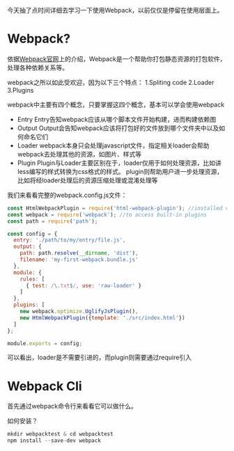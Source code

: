 
今天抽了点时间详细去学习一下使用Webpack，以前仅仅是停留在使用层面上。

# Webpack?
依据[Webpack官网](https://webpack.js.org/)上的介绍，Webpack是一个帮助你打包静态资源的打包软件，处理各种依赖关系等。

webpack之所以如此受欢迎，因为以下三个特点：
1.Spliting code
2.Loader
3.Plugins

webpack中主要有四个概念，只要掌握这四个概念，基本可以学会使用webpack
* Entry
Entry告知webpack应该从哪个脚本文件开始构建，进而构建依赖图
* Output
Output会告知webpack应该将打包好的文件放到哪个文件夹中以及如何命名它们
* Loader
webpack本身只会处理javascript文件，指定相关loader会帮助webpack去处理其他的资源，如图片、样式等
* Plugin
Plugin与Loader主要区别在于，loader仅用于如何处理资源，比如讲less编写的样式转换为css格式的样式。
plugin则帮助用户进一步处理资源，比如将经loader处理后的资源压缩处理或混淆处理等

我们来看看完整的webpack.config.js文件：
```js
const HtmlWebpackPlugin = require('html-webpack-plugin'); //installed via npm
const webpack = require('webpack'); //to access built-in plugins
const path = require('path');

const config = {
  entry: './path/to/my/entry/file.js',
  output: {
    path: path.resolve(__dirname, 'dist'),
    filename: 'my-first-webpack.bundle.js'
  },
  module: {
    rules: [
      { test: /\.txt$/, use: 'raw-loader' }
    ]
  },
  plugins: [
    new webpack.optimize.UglifyJsPlugin(),
    new HtmlWebpackPlugin({template: './src/index.html'})
  ]
};

module.exports = config;
```
可以看出，loader是不需要引进的，而plugin则需要通过require引入

# Webpack Cli
首先通过webpack命令行来看看它可以做什么。

如何安装？
```js
mkdir webpacktest & cd webpacktest
npm install --save-dev webpack
```

